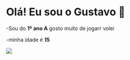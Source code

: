 # Olá! Eu sou o Gustavo 🤠

-Sou do **1º ano A** gosto muito de jogarr volei

-minha idade é **15**

![](https://tenor.com/pt-BR/view/cat-stare-angry-cat-funny-cat-memes-gif-14595486679217135725)
